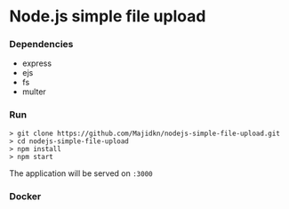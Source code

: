 # Node.js simple file upload

### Dependencies
- express
- ejs
- fs
- multer


### Run
```
> git clone https://github.com/Majidkn/nodejs-simple-file-upload.git
> cd nodejs-simple-file-upload
> npm install
> npm start
```
The application will be served on `:3000`

### Docker
